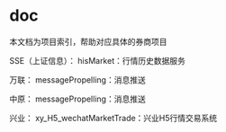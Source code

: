 # doc
本文档为项目索引，帮助对应具体的券商项目

SSE（上证信息）：
	hisMarket：行情历史数据服务
	
万联：
	messagePropelling：消息推送
	
中原：
	messagePropelling：消息推送
	
兴业：
	xy_H5_wechatMarketTrade：兴业H5行情交易系统
